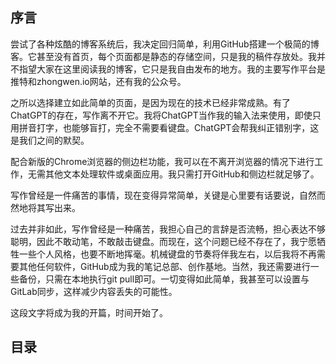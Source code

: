## 序言

尝试了各种炫酷的博客系统后，我决定回归简单，利用GitHub搭建一个极简的博客。它甚至没有首页，每个页面都是静态的存储空间，只是我的稿件存放处。我并不指望大家在这里阅读我的博客，它只是我自由发布的地方。我的主要写作平台是推特和zhongwen.io网站，还有我的公众号。

之所以选择建立如此简单的页面，是因为现在的技术已经非常成熟。有了ChatGPT的存在，写作离不开它。我将ChatGPT当作我的输入法来使用，即使只用拼音打字，也能够盲打，完全不需要看键盘。ChatGPT会帮我纠正错别字，这是我们之间的默契。

配合新版的Chrome浏览器的侧边栏功能，我可以在不离开浏览器的情况下进行工作，无需其他文本处理软件或桌面应用。我只需打开GitHub和侧边栏就足够了。

写作曾经是一件痛苦的事情，现在变得异常简单，关键是心里要有话要说，自然而然地将其写出来。

过去并非如此，写作曾经是一种痛苦，我担心自己的言辞是否流畅，担心表达不够聪明，因此不敢动笔，不敢敲击键盘。而现在，这个问题已经不存在了，我宁愿牺牲一些个人风格，也要不断地挥毫。机械键盘的节奏将伴我左右，以后我将不再需要其他任何软件，GitHub成为我的笔记总部、创作基地。当然，我还需要进行一些备份，只需在本地执行git pull即可。一切变得如此简单，我甚至可以设置与GitLab同步，这样减少内容丢失的可能性。

这段文字将成为我的开篇，时间开始了。

## 目录

